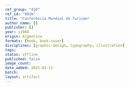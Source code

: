 ```yaml
---
ref_group: "410"
ref_id: "0016"
title: "Conferência Mundial de Turismo"
author_name: []
publisher: []
year: y1968
origin: Argentina
formats: [book, book-cover]
disciplines: [graphic-design, typography, illustration]
tags:
status: offline
published: false
image_count:
date_added: 2025-02-12
batch:
layout: artifact
---
```

